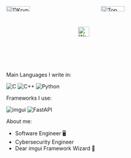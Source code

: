 <div style="display: flex; flex-wrap: wrap;">
  <div style="width: 50%; flex-grow: 1;">
    <a href="https://github.com/DKrypt1337/">
      <img src="https://github-readme-stats.vercel.app/api?username=DKrypt1337&count_private=true&show_icons=true&theme=prussian" alt="DKrypts GitHub" style="width: 50%;" />
    </a>
  </div>
  <div style="width: 50%; flex-grow: 1;">
    <a href="https://github.com/anuraghazra/github-readme-stats">
      <img src="https://github-readme-stats.vercel.app/api/top-langs/?username=DKrypt1337&theme=prussian" alt="Top Langs" style="width: 50%;" />
    </a>
  </div>
  <div style="width: 100%; display: flex; justify-content: center;">
    <a href="https://www.github.com/DKrypt1337/">
      <img src="https://github-readme-stats.vercel.app/api/wakatime/?username=DKrypt1337&layout=compact&theme=prussian" alt="Wakatime Stats" style="width: 50%;" />
    </a>
  </div>
</div>

Main Languages I write in:

![C](https://img.shields.io/badge/c-%2300599C.svg?style=for-the-badge&logo=c&logoColor=white&color=grey)
![C++](https://img.shields.io/badge/c++-%2300599C.svg?style=for-the-badge&logo=c%2B%2B&logoColor=white&color=fe4e28)
![Python](https://img.shields.io/badge/python-3670A0?style=for-the-badge&logo=python&logoColor=ffdd54)

Frameworks I use:

![imgui](https://img.shields.io/badge/-imgui-blue?style=for-the-badge&logoColor=white&link=https://github.com/ocornut/imgui&link=https://github.com/ocornut/imgui)
![FastAPI](https://img.shields.io/badge/fastapi-%2300599C.svg?style=for-the-badge&logo=fastapi&logoColor=white)

About me:

* Software Engineer 🖥️
* Cybersecurity Engineer
* Dear imgui Framework Wizard 🧙
